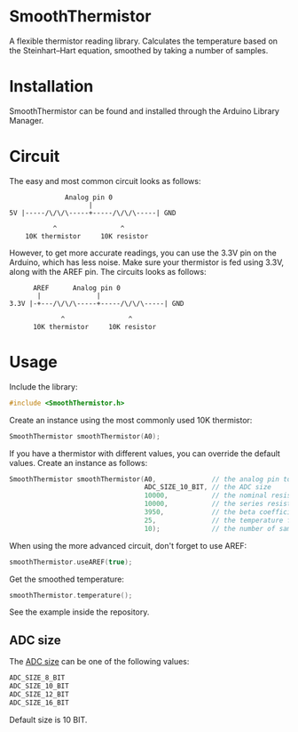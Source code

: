 # SmoothThermistor
A flexible thermistor reading library. Calculates the temperature based on the Steinhart–Hart equation, smoothed by taking a number of samples.

# Installation

SmoothThermistor can be found and installed through the Arduino Library Manager.

# Circuit

The easy and most common circuit looks as follows:

```
              Analog pin 0
                    |
5V |-----/\/\/\-----+-----/\/\/\-----| GND

           ^                ^ 
    10K thermistor     10K resistor
```

However, to get more accurate readings, you can use the 3.3V pin on the Arduino, which has less noise. 
Make sure your thermistor is fed using 3.3V, along with the AREF pin.
The circuits looks as follows:

```
      AREF      Analog pin 0
       |              |
3.3V |-+---/\/\/\-----+-----/\/\/\-----| GND

             ^                ^ 
      10K thermistor     10K resistor
```

# Usage

Include the library:
```cpp
#include <SmoothThermistor.h>
```

Create an instance using the most commonly used 10K thermistor:
```cpp
SmoothThermistor smoothThermistor(A0);
```

If you have a thermistor with different values, you can override the default values. Create an instance as follows:
```cpp
SmoothThermistor smoothThermistor(A0,              // the analog pin to read from
                                  ADC_SIZE_10_BIT, // the ADC size
                                  10000,           // the nominal resistance
                                  10000,           // the series resistance
                                  3950,            // the beta coefficient of the thermistor
                                  25,              // the temperature for nominal resistance
                                  10);             // the number of samples to take for each measurement
```

When using the more advanced circuit, don't forget to use AREF:
```cpp
smoothThermistor.useAREF(true);
```

Get the smoothed temperature:
```cpp
smoothThermistor.temperature();
```

See the example inside the repository. 

## ADC size

The [ADC size](https://en.wikipedia.org/wiki/Analog-to-digital_converter) can be one of the following values:
```cpp
ADC_SIZE_8_BIT 
ADC_SIZE_10_BIT
ADC_SIZE_12_BIT
ADC_SIZE_16_BIT
```

Default size is 10 BIT.

